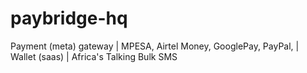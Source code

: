 # paybridge-hq

Payment (meta) gateway | MPESA, Airtel Money, GooglePay, PayPal, | Wallet (saas) | Africa's Talking Bulk SMS
